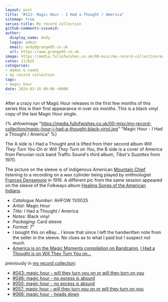 ```yaml
---
layout: post
title: "#122: Magic Hour - I Had a Thought / America"
sitemap: true
series-title: My record collection
github-comments-issueid:
author:
  display_name: Andy
  login: admin
  email: andy@grange85.co.uk
  url: https://www.grange85.co.uk
image: https://media.fullofwishes.co.uk/00-misc/my-record-collection/magic-hour-i-had-a-thought-black-vinyl.jpg
catno: 11/025
categories:
- damon & naomi
- my record collection
tags:
- magic hour
date: 2024-03-28 00:00 +0000
---
```

After a crazy run of Magic Hour releases in the first few months of this series this is their first appearance in over six months. This is a black vinyl copy of the last Magic Hour single. 

{% ahfowimage "https://media.fullofwishes.co.uk/00-misc/my-record-collection/magic-hour-i-had-a-thought-black-vinyl.jpg" "Magic Hour - I Had a Thought / America" %}

The A side is I Had a Thought and is lifted from their second album _Will They Turn You On or Will They Turn on You_, the B side is a cover of America from Peruvian rock band Traffic Sound's third album, _Tibet's Suzettes_ from 1970.

The picture on the sleeve is of indigenous American [Mountain Chief](https://en.wikipedia.org/wiki/Mountain_Chief) listening to a recording on a wax cylinder being played by enthnologist [Frances Densemore](https://en.wikipedia.org/wiki/Frances_Densmore) in 1916. A different pic from the same session appeared on the sleeve of the Folkways album [Healing Songs of the American Indians](https://folkways.si.edu/healing-songs-of-the-american-indians/music/album/smithsonian).

 - *Catalogue Number:* AHFOW 11/0025
 - *Artist:* Magic Hour
 - *Title:* I Had a Thought / America
 - *Notes:* Black vinyl
 - *Packaging:* Card sleeve
 - *Format:* 7"
 - I bought this on eBay... I know that since I left the handwritten note from the seller in the sleeve. No clues as to what I paid but I suspect not much.
 - [America is on the Magic Moments compilation on Bandcamp](https://magic-hour.bandcamp.com/album/magic-moments), [I Had a Thought is on Will They Turn You on...](https://magic-hour.bandcamp.com/album/will-they-turn-you-on-or-will-they-turn-on-you)

 previously in [my record collection](/category/my-record-collection):
  - [#043: magic hour - will they turn you on or will they turn on you](/2023/06/15/my-record-collection-043-magic-hour-will-they-turn-you-on-or-will-they-turn-on-you/)
  - [#046: magic hour - no excess is absurd](/2023/06/26/my-record-collection-046-magic-hour-no-excess-is-absurd/)
  - [#050: magic hour - no excess is absurd](/2023/07/10/my-record-collection-050-magic-hour-no-excess-is-absurd/)
  - [#057: magic hour - will they turn you on or will they turn on you](/2023/08/03/my-record-collection-057-magic-hour-will-they-turn-you-on/)
  - [#066: magic hour - heads down](/2023/09/04/my-record-collection-066-magic-hour-heads-down/)
